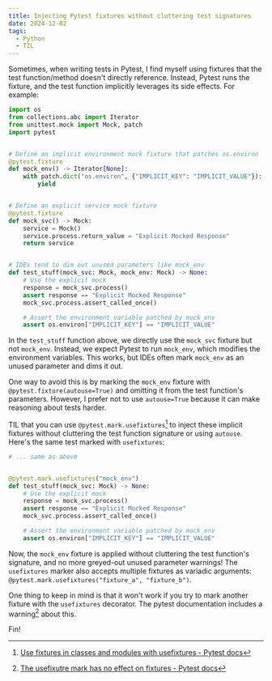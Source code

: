 ```yaml
---
title: Injecting Pytest fixtures without cluttering test signatures
date: 2024-12-02
tags:
  - Python
  - TIL
---
```


Sometimes, when writing tests in Pytest, I find myself using fixtures that the test
function/method doesn't directly reference. Instead, Pytest runs the fixture, and the test
function implicitly leverages its side effects. For example:

```py
import os
from collections.abc import Iterator
from unittest.mock import Mock, patch
import pytest


# Define an implicit environment mock fixture that patches os.environ
@pytest.fixture
def mock_env() -> Iterator[None]:
    with patch.dict("os.environ", {"IMPLICIT_KEY": "IMPLICIT_VALUE"}):
        yield


# Define an explicit service mock fixture
@pytest.fixture
def mock_svc() -> Mock:
    service = Mock()
    service.process.return_value = "Explicit Mocked Response"
    return service


# IDEs tend to dim out unused parameters like mock_env
def test_stuff(mock_svc: Mock, mock_env: Mock) -> None:
    # Use the explicit mock
    response = mock_svc.process()
    assert response == "Explicit Mocked Response"
    mock_svc.process.assert_called_once()

    # Assert the environment variable patched by mock_env
    assert os.environ["IMPLICIT_KEY"] == "IMPLICIT_VALUE"
```

In the `test_stuff` function above, we directly use the `mock_svc` fixture but not
`mock_env`. Instead, we expect Pytest to run `mock_env`, which modifies the environment
variables. This works, but IDEs often mark `mock_env` as an unused parameter and dims it
out.

One way to avoid this is by marking the `mock_env` fixture with
`@pytest.fixture(autouse=True)` and omitting it from the test function's parameters.
However, I prefer not to use `autouse=True` because it can make reasoning about tests
harder.

TIL that you can use `@pytest.mark.usefixtures`[^1] to inject these implicit fixtures
without cluttering the test function signature or using `autouse`. Here's the same test
marked with `usefixtures`:

```py
# ... same as above


@pytest.mark.usefixtures("mock_env")
def test_stuff(mock_svc: Mock) -> None:
    # Use the explicit mock
    response = mock_svc.process()
    assert response == "Explicit Mocked Response"
    mock_svc.process.assert_called_once()

    # Assert the environment variable patched by mock_env
    assert os.environ["IMPLICIT_KEY"] == "IMPLICIT_VALUE"
```

Now, the `mock_env` fixture is applied without cluttering the test function's signature, and
no more greyed-out unused parameter warnings! The `usefixtures` marker also accepts multiple
fixtures as variadic arguments: `@pytest.mark.usefixtures("fixture_a", "fixture_b")`.

One thing to keep in mind is that it won't work if you try to mark another fixture with the
`usefixtures` decorator. The pytest documentation includes a warning[^2] about this.

Fin!

[^1]:
    [Use fixtures in classes and modules with usefixtures - Pytest docs](https://docs.pytest.org/en/7.1.x/how-to/fixtures.html#usefixtures)

[^2]:
    [The usefixutre mark has no effect on fixtures - Pytest docs](https://docs.pytest.org/en/7.1.x/how-to/fixtures.html#usefixtures:~:text=usefixtures%20%3D%20cleandir-,Warning,-Note%20this%20mark)
